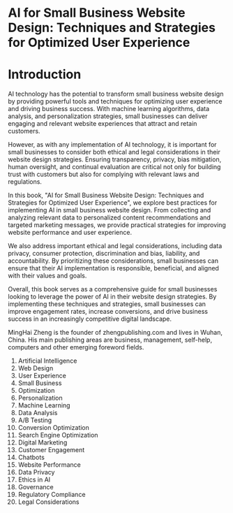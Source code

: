# AI for Small Business Website Design: Techniques and Strategies for Optimized User Experience

# Introduction

AI technology has the potential to transform small business website design by providing powerful tools and techniques for optimizing user experience and driving business success. With machine learning algorithms, data analysis, and personalization strategies, small businesses can deliver engaging and relevant website experiences that attract and retain customers.

However, as with any implementation of AI technology, it is important for small businesses to consider both ethical and legal considerations in their website design strategies. Ensuring transparency, privacy, bias mitigation, human oversight, and continual evaluation are critical not only for building trust with customers but also for complying with relevant laws and regulations.

In this book, "AI for Small Business Website Design: Techniques and Strategies for Optimized User Experience", we explore best practices for implementing AI in small business website design. From collecting and analyzing relevant data to personalized content recommendations and targeted marketing messages, we provide practical strategies for improving website performance and user experience.

We also address important ethical and legal considerations, including data privacy, consumer protection, discrimination and bias, liability, and accountability. By prioritizing these considerations, small businesses can ensure that their AI implementation is responsible, beneficial, and aligned with their values and goals.

Overall, this book serves as a comprehensive guide for small businesses looking to leverage the power of AI in their website design strategies. By implementing these techniques and strategies, small businesses can improve engagement rates, increase conversions, and drive business success in an increasingly competitive digital landscape.

MingHai Zheng is the founder of zhengpublishing.com and lives in Wuhan, China. His main publishing areas are business, management, self-help, computers and other emerging foreword fields.





1. Artificial Intelligence
2. Web Design
3. User Experience
4. Small Business
5. Optimization
6. Personalization
7. Machine Learning
8. Data Analysis
9. A/B Testing
10. Conversion Optimization
11. Search Engine Optimization
12. Digital Marketing
13. Customer Engagement
14. Chatbots
15. Website Performance
16. Data Privacy
17. Ethics in AI
18. Governance
19. Regulatory Compliance
20. Legal Considerations

